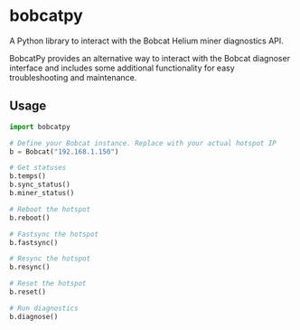 # bobcatpy

A Python library to interact with the Bobcat Helium miner diagnostics API.

BobcatPy provides an alternative way to interact with the Bobcat diagnoser interface and includes some additional functionality for easy troubleshooting and maintenance.

## Usage

```python
import bobcatpy

# Define your Bobcat instance. Replace with your actual hotspot IP
b = Bobcat("192.168.1.150")

# Get statuses
b.temps()
b.sync_status()
b.miner_status()

# Reboot the hotspot
b.reboot()

# Fastsync the hotspot
b.fastsync()

# Resync the hotspot
b.resync()

# Reset the hotspot
b.reset()

# Run diagnostics
b.diagnose()
```


